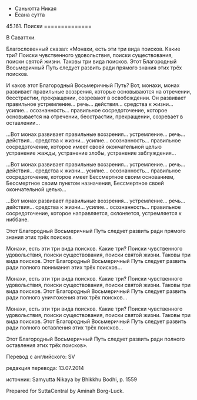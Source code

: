 









* Саньютта Никая
* Есана сутта


45\.161\. Поиски
\=\=\=\=\=\=\=\=\=\=\=\=\=\=



В Саваттхи\.


Благословенный сказал: «Монахи, есть эти три вида поисков\. Какие три? Поиски чувственного удовольствия, поиски существования, поиски святой жизни\. Таковы три вида поисков\. Этот Благородный Восьмеричный Путь следует развить ради прямого знания этих трёх поисков\.


И каков этот Благородный Восьмеричный Путь? Вот, монахи, монах развивает правильные воззрения, которые основываются на отречении, бесстрастии, прекращении, созревают в освобождении\. Он развивает правильное устремление… речь… действия… средства к жизни… усилие… осознанность… правильное сосредоточение, которое основывается на отречении, бесстрастии, прекращении, созревает в оставлении…


…Вот монах развивает правильные воззрения… устремление… речь… действия… средства к жизни… усилие… осознанность… правильное сосредоточение, которое имеет своей окончательной целью устранение жажды, устранение злобы, устранение заблуждения…


…Вот монах развивает правильные воззрения… устремление… речь… действия… средства к жизни… усилие… осознанность… правильное сосредоточение, которое имеет Бессмертное своим основанием, Бессмертное своим пунктом назначения, Бессмертное своей окончательной целью…


…Вот монах развивает правильные воззрения… устремление… речь… действия… средства к жизни… усилие… осознанность… правильное сосредоточение, которое направляется, склоняется, устремляется к ниббане\.


Этот Благородный Восьмеричный Путь следует развить ради прямого знания этих трёх поисков\.


Монахи, есть эти три вида поисков\. Какие три? Поиски чувственного удовольствия, поиски существования, поиски святой жизни\. Таковы три вида поисков\. Этот Благородный Восьмеричный Путь следует развить ради полного понимания этих трёх поисков…


Монахи, есть эти три вида поисков\. Какие три? Поиски чувственного удовольствия, поиски существования, поиски святой жизни\. Таковы три вида поисков\. Этот Благородный Восьмеричный Путь следует развить ради полного уничтожения этих трёх поисков…


Монахи, есть эти три вида поисков\. Какие три? Поиски чувственного удовольствия, поиски существования, поиски святой жизни\. Таковы три вида поисков\. Этот Благородный Восьмеричный Путь следует развить ради полного оставления этих трёх поисков…


Этот Благородный Восьмеричный Путь следует развить ради полного оставления этих трёх поисков»\.



Перевод с английского: SV


редакция перевода: 13\.07\.2014


источник: Samyutta Nikaya by Bhikkhu Bodhi, p\. 1559


Prepared for SuttaCentral by Aminah Borg\-Luck\.






